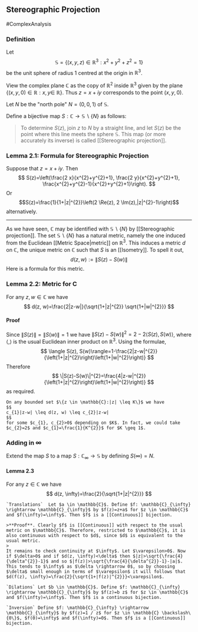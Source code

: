## Stereographic Projection
#ComplexAnalysis
### Definition
Let
$$
\mathbb{S}=\left\{(x, y, z) \in \mathbb{R}^{3}: x^{2}+y^{2}+z^{2}=1\right\}
$$
be the unit sphere of radius 1 centred at the origin in $\mathbb{R}^{3}$. 

View the complex plane $\mathbb{C}$ as the copy of $\mathbb{R}^{2}$ inside $\mathbb{R}^{3}$ given by the plane $\{(x, y, 0) \in \mathbb{R}: x, y \in$ $\mathbb{R}\}$. Thus $z=x+i y$ corresponds to the point $(x, y, 0)$.

Let $N$ be the "north pole" $N=(0,0,1)$ of $\mathbb{S}$.

Define a bijective map $S: \mathbb{C} \rightarrow \mathbb{S} \backslash\{N\}$ as follows:

>To determine $S(z)$, join $z$ to $N$ by a straight line, and let $S(z)$ be the point where this line meets the sphere $\mathbb{S}$. This map (or more accurately its inverse) is called [[Stereographic projection]].

### Lemma 2.1: Formula for Stereographic Projection
Suppose that $z=x+i y$. Then
$$
S(z)=\left(\frac{2 x}{x^{2}+y^{2}+1}, \frac{2 y}{x^{2}+y^{2}+1}, \frac{x^{2}+y^{2}-1}{x^{2}+y^{2}+1}\right).
$$
Or $$S(z)=\frac{1}{1+|z|^{2}}\left(2 \Re(z), 2 \Im(z),|z|^{2}-1\right)$$ alternatively.

---
As we have seen, $\mathbb{C}$ may be identified with $\mathbb{S} \backslash\{N\}$ by [[Stereographic projection]]. The set $\mathbb{S} \backslash\{N\}$ has a natural metric, namely the one induced from the Euclidean [[Metric Space|metric]] on $\mathbb{R}^{3}$. This induces a metric $d$ on $\mathbb{C}$, the unique metric on $\mathbb{C}$ such that $S$ is an [[Isometry]]. To spell it out,
$$
d(z, w):=\|S(z)-S(w)\|
$$
Here is a formula for this metric.
### Lemma 2.2: Metric for C
For any $z, w \in \mathbb{C}$ we have
$$
d(z, w)=\frac{2|z-w|}{\sqrt{1+|z|^{2}} \sqrt{1+|w|^{2}}}
$$
#### Proof
Since $\|S(z)\|=\|S(w)\|=1$ we have $\|S(z)-S(w)\|^{2}=2-2\langle S(z), S(w)\rangle$, where $\langle$,$\rangle$ is the usual Euclidean inner product on $\mathbb{R}^{3}$. Using the formulae,
$$
\langle S(z), S(w)\rangle=1-\frac{2|z-w|^{2}}{\left(1+|z|^{2}\right)\left(1+|w|^{2}\right)}
$$
Therefore
$$
\|S(z)-S(w)\|^{2}=\frac{4|z-w|^{2}}{\left(1+|z|^{2}\right)\left(1+|w|^{2}\right)}
$$
as required.
```ad-note
On any bounded set $\{z \in \mathbb{C}:|z| \leq K\}$ we have
$$
c_{1}|z-w| \leq d(z, w) \leq c_{2}|z-w|
$$
for some $c_{1}, c_{2}>0$ depending on $K$. In fact, we could take $c_{2}=2$ and $c_{1}=\frac{1}{K^{2}}$ for $K \geq 1$.
```

### Adding in $\infty$
Extend the map $S$ to a map $S: \mathbb{C}_{\infty} \rightarrow \mathbb{S}$ by defining $S(\infty)=N$.
#### Lemma 2.3
For any $z \in \mathbb{C}$ we have
$$
d(z, \infty)=\frac{2}{\sqrt{1+|z|^{2}}}
$$

```ad-example
`Translations`	Let $a \in \mathbb{C}$. Define $f: \mathbb{C}_{\infty} \rightarrow \mathbb{C}_{\infty}$ by $f(z)=z+a$ for $z \in \mathbb{C}$ and $f(\infty)=\infty$. Then $f$ is a [[Continuous]] bijection.

>**Proof**. Clearly $f$ is [[Continuous]] with respect to the usual metric on $\mathbb{C}$. Therefore, restricted to $\mathbb{C}$, it is also continuous with respect to $d$, since $d$ is equivalent to the usual metric.
>
It remains to check continuity at $\infty$. Let $\varepsilon>0$. Now if $\delta>0$ and if $d(z, \infty)<\delta$ then $|z|>\sqrt{\frac{4}{\delta^{2}}-1}$ and so $|f(z)|>\sqrt{\frac{4}{\delta^{2}}-1}-|a|$. This tends to $\infty$ as $\delta \rightarrow 0$, so by choosing $\delta$ small enough in terms of $\varepsilon$ it will follows that $d(f(z), \infty)=\frac{2}{\sqrt{1+|f(z)|^{2}}}<\varepsilon$.

`Dilations`	Let $b \in \mathbb{C}$. Define $f: \mathbb{C}_{\infty} \rightarrow \mathbb{C}_{\infty}$ by $f(z)=b z$ for $z \in \mathbb{C}$ and $f(\infty)=\infty$. Then $f$ is a continuous bijection.

`Inversion`	Define $f: \mathbb{C}_{\infty} \rightarrow \mathbb{C}_{\infty}$ by $f(z)=1 / z$ for $z \in \mathbb{C} \backslash\{0\}$, $f(0)=\infty$ and $f(\infty)=0$. Then $f$ is a [[Continuous]] bijection.
```